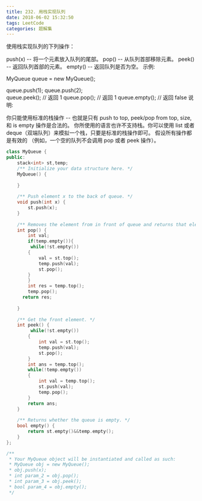 ```yaml
---
title: 232. 用栈实现队列
date: 2018-06-02 15:32:50
tags: LeetCode
categories: 题解集
---
```


使用栈实现队列的下列操作：

push(x) -- 将一个元素放入队列的尾部。
pop() -- 从队列首部移除元素。
peek() -- 返回队列首部的元素。
empty() -- 返回队列是否为空。
示例:

MyQueue queue = new MyQueue();

queue.push(1);
queue.push(2);  
queue.peek();  // 返回 1
queue.pop();   // 返回 1
queue.empty(); // 返回 false
说明:

你只能使用标准的栈操作 -- 也就是只有 push to top, peek/pop from top, size, 和 is empty 操作是合法的。
你所使用的语言也许不支持栈。你可以使用 list 或者 deque（双端队列）来模拟一个栈，只要是标准的栈操作即可。
假设所有操作都是有效的 （例如，一个空的队列不会调用 pop 或者 peek 操作）。
```cpp
class MyQueue {
public:
    stack<int> st,temp;
    /** Initialize your data structure here. */
    MyQueue() {
        
    }
    
    /** Push element x to the back of queue. */
    void push(int x) {
        st.push(x);
    }
    
    /** Removes the element from in front of queue and returns that element. */
    int pop() {
        int val;
        if(temp.empty()){
         while(!st.empty())
        {
            val = st.top();
            temp.push(val);
            st.pop();
        }
        }
        int res = temp.top();
        temp.pop();
      return res;
     
    }
    
    /** Get the front element. */
    int peek() {
         while(!st.empty())
        {
            int val = st.top();
            temp.push(val);
            st.pop();
        }
        int ans = temp.top();
        while(!temp.empty())
        {
            int val = temp.top();
            st.push(val);
            temp.pop();
        }
        return ans;
    }
    
    /** Returns whether the queue is empty. */
    bool empty() {
        return st.empty()&&temp.empty();
    }
};

/**
 * Your MyQueue object will be instantiated and called as such:
 * MyQueue obj = new MyQueue();
 * obj.push(x);
 * int param_2 = obj.pop();
 * int param_3 = obj.peek();
 * bool param_4 = obj.empty();
 */
```